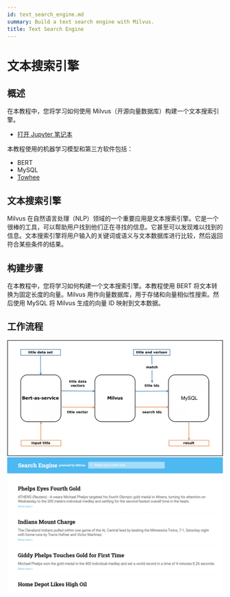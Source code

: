 ```yaml
---
id: text_search_engine.md
summary: Build a text search engine with Milvus.
title: Text Search Engine
---
```


# 文本搜索引擎

## 概述

在本教程中，您将学习如何使用 Milvus（开源向量数据库）构建一个文本搜索引擎。

- [打开 Jupyter 笔记本](https://github.com/towhee-io/examples/tree/main/nlp/text_search)

本教程使用的机器学习模型和第三方软件包括：

- BERT
- MySQL
- [Towhee](https://towhee.io/)

## 文本搜索引擎

Milvus 在自然语言处理（NLP）领域的一个重要应用是文本搜索引擎。它是一个很棒的工具，可以帮助用户找到他们正在寻找的信息。它甚至可以发现难以找到的信息。文本搜索引擎将用户输入的关键词或语义与文本数据库进行比较，然后返回符合某些条件的结果。

## 构建步骤

在本教程中，您将学习如何构建一个文本搜索引擎。本教程使用 BERT 将文本转换为固定长度的向量。Milvus 用作向量数据库，用于存储和向量相似性搜索。然后使用 MySQL 将 Milvus 生成的向量 ID 映射到文本数据。

## 工作流程

![text_search_engine](/public/assets/text_search_engine.png "文本搜索引擎的工作流程。")
![text_search_engine](/public/assets/text_search_engine_demo.png "文本搜索引擎的演示。")
